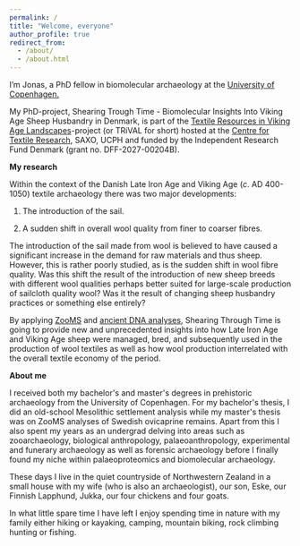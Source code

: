 ```yaml
---
permalink: /
title: "Welcome, everyone"
author_profile: true
redirect_from: 
  - /about/
  - /about.html
---
```

I’m Jonas, a PhD fellow in biomolecular archaeology at the [University of Copenhagen.](https://saxo.ku.dk/forskning/forhistorisk-arkaeologi/)

My PhD-project, Shearing Trough Time - Biomolecular Insights Into Viking Age Sheep Husbandry in Denmark, is part of the [Textile Resources in Viking Age Landscapes](https://ctr.hum.ku.dk/research-programmes-and-projects/trival/)-project (or TRiVAL for short) hosted at the [Centre for Textile Research](https://ctr.hum.ku.dk/), SAXO, UCPH and funded by the Independent Research Fund Denmark (grant no. DFF-2027-00204B).

**My research**

Within the context of the Danish Late Iron Age and Viking Age (*c*. AD 400-1050) textile archaeology there was two major developments: 

1) The introduction of the sail.

2) A sudden shift in overall wool quality from finer to coarser fibres.

The introduction of the sail made from wool is believed to have caused a significant increase in the demand for raw materials and thus sheep. However, this is rather poorly studied, as is the sudden shift in wool fibre quality. Was this shift the result of the introduction of new sheep breeds with different wool qualities perhaps better suited for large-scale production of sailcloth quality wool? Was it the result of changing sheep husbandry practices or something else entirely?

By applying [ZooMS](https://en.wikipedia.org/wiki/ZooMS) and [ancient DNA analyses](https://en.wikipedia.org/wiki/Ancient_DNA), Shearing Through Time is going to provide new and unprecedented insights into how Late Iron Age and Viking Age sheep were managed, bred, and subsequently used in the production of wool textiles as well as how wool production interrelated with the overall textile economy of the period.

**About me**

I received both my bachelor's and master's degrees in prehistoric archaeology from the University of Copenhagen. For my bachelor's thesis, I did an old-school Mesolithic settlement analysis while my master's thesis was on ZooMS analyses of Swedish ovicaprine remains. Apart from this I also spent my years as an undergrad delving into areas such as zooarchaeology, biological anthropology, palaeoanthropology, experimental and funerary archaeology as well as forensic archaeology before I finally found my niche within palaeoproteomics and biomolecular archaeology.

These days I live in the quiet countryside of Northwestern Zealand in a small house with my wife (who is also an archaeologist), our son, Eske, our Finnish Lapphund, Jukka, our four chickens and four goats. 

In what little spare time I have left I enjoy spending time in nature with my family either hiking or kayaking, camping, mountain biking, rock climbing hunting or fishing.

